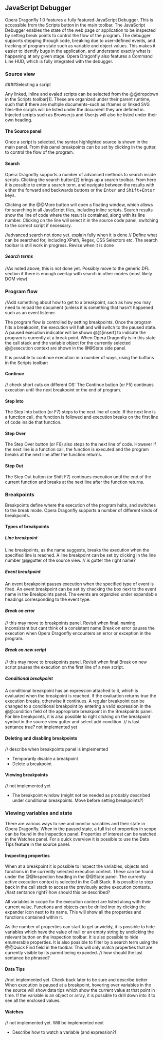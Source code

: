 ## JavaScript Debugger ##

Opera Dragonfly 1.0 features a fully featured JavaScript Debugger. This is accessible from the Scripts button in the main toolbar. The JavaScript Debugger enables the state of the web page or application to be inspected by setting break points to control the flow of the program. The debugger supports stepping through code, breaking due to user-defined events, and tracking of program state such as variable and object values. This makes it easier to identify bugs in the application, and understand exactly what is happening at any given stage. Opera Dragonfly also features a Command Line HUD, which is fully integrated with the debugger.

### Source view ###

####Selecting a script

Any linked, inline and evaled scripts can be selected from the @@dropdown in the Scripts toolbar[1]. These are organized under their parent runtime, such that if there are multiple documents–such as iframes or linked SVG files–the scripts will be listed under the document they are defined in. Injected scripts such as Browser.js and User.js will also be listed under their own heading.


#### The Source panel

Once a script is selected, the syntax highlighted source is shown in the main panel. From this panel breakpoints can be set by clicking in the gutter, to control the flow of the program.

#### Search

Opera Dragonfly supports a number of advanced methods to search inside scripts. Clicking the search button[2] brings up a search toolbar. From here it is possible to enter a search term, and navigate between the results with either the forward and backwards buttons or the <kbd>Enter</kbd> and <kbd>Shift</kbd>+<kbd>Enter</kbd> keys.

Clicking on the @@More button will open a floating window, which allows for searching in all JavaScript files, including inline scripts. Search results show the line of code where the result is contained, along with its line number. Clicking on the line will select it in the source code panel, switching to the correct script if necessary.

//advanced search not done yet. explain fully when it is done
// Define what can be searched for, including XPath, Regex, CSS Selectors etc. The search toolbar is still work in progress. Revise when it is done

##### Search terms
//As noted above, this is not done yet. Possibly move to the generic DFL section if there is enough overlap with search in other modes (most likely DOM view)

### Program flow ###
//Add something about how to get to a breakpoint, such as how you may need to reload the document (unless it is something that hasn't happened such as an event listener.

The program flow is controlled by setting breakpoints. Once the program hits a breakpoint, the execution will halt and will switch to the paused state. A paused execution indicator will be shown @@[insert] to indicate the program is currently at a break point. When Opera Dragonfly is in this state the call stack and the variable object for the currently selected @@execution context  are shown in the @@State side panel.

It is possible to continue execution in a number of ways, using the buttons in the Scripts toolbar:

#### Continue 
// check short cuts on different OS'
The Continue button (or F5) continues execution until the next breakpoint or the end of program. 

#### Step Into

The Step Into button (or F7) steps to the next line of code. If the next line is a function call, the function is followed and execution breaks on the first line of code inside that function.

#### Step Over

The Step Over button (or F6) also steps to the next line of code. However if the next line is a function call, the function is executed and the program breaks at the next line after the function returns.

#### Step Out

The Step Out button (or Shift F7) continues execution until the end of the current function and breaks at the next line after the function returns.

### Breakpoints ###

Breakpoints define where the execution of the program halts, and switches to the break mode. Opera Dragonfly supports a number of different kinds of breakpoints.

#### Types of breakpoints ####

##### Line breakpoint

Line breakpoints, as the name suggests, breaks the execution when the specified line is reached. A line breakpoint can be set by clicking in the line number @@gutter of the source view.
// is gutter the right name?

##### Event breakpoint

An event breakpoint pauses execution when the specified type of event is fired.  An event breakpoint can be set by checking the box next to the event name in the Breakpoints panel. The events are organzied under expandable  headings corresponding to the event type.

##### Break on error
// this may move to breakpoints panel. Revisit when final. naming inconsistant but cant think of a consistant name
Break on error pauses the execution when Opera Dragonfly encounters an error or exception in the program.

##### Break on new script 
// this may move to breakpoints panel. Revisit when final
Break on new script pauses the execution on the first line of a new script. 

##### Conditional breakpoint

A conditional breakpoint has an expression attached to it, which is evaluated when the breakpoint is reached. If the evaluation returns true the execution breaks, otherwise it continues. A regular breakpoint can be changed to a conditional breakpoint by entering a valid expression in the @@condition field of the appropriate breakpoint in the Breakpoints panel. For line breakpoints, it is also possible to right clicking on the breakpoint symbol in the source view gutter and select add condition.
// is last sentance true? not implemented yet

#### Deleting and disabling breakpoints ####
// describe when breakpoints panel is implemented
* Temporarily disable a breakpoint
* Delete a breakpoint

#### Viewing breakpoints ####
// not implemented yet
* The breakpoint window (might not be needed as probably described under conditional breakpoints. Move before setting breakpoints?)

### Viewing variables and state ###

There are various ways to see and monitor variables and their state in Opera Dragonfly. When in the paused state, a full list of properties in scope can be found in the Inspection panel. Properties of interest can be watched in the Watches panel. For a quick overview it is possible to use the Data Tips feature in the source panel.


#### Inspecting properties ####

When at a breakpoint it is possible to inspect the variables, objects and functions in the currently selected execution context. These can be found under the @@Inspection heading in the @@State panel. The currently active execution context is selected in the Call Stack. It is possible to step back in the call stack to access the previously active execution contexts. 
//last sentance right? how should this be described?

All variables in scope for the execution context are listed along with their current value. Functions and objects can be drilled into by clicking the expander icon next to its name. This will show all the properties and functions contained within it.

As the number of properties can start to get unwieldy, it is possible to hide variables which have the value of null or an empty string by unclicking the relevant button on the Inspection toolbar. It is also possible to hide enumerable properties. It is also possible to filter by a search term using the @@Quick Find field in the toolbar. This will only match properties that are currently visible by its parent being expanded.
// how should the last sentance be phrased?

#### Data Tips ####
//not implemented yet. Check back later to be sure and describe better
When execution is paused at a breakpoint, hovering over variables in the the source will show data tips which show the current value at that point in time. If the variable is an object or array, it is possible to drill down into it to see all the enclosed values.


#### Watches ####
// not implemented yet. Will be implemented next
* Describe how to watch a variable (and expression?)